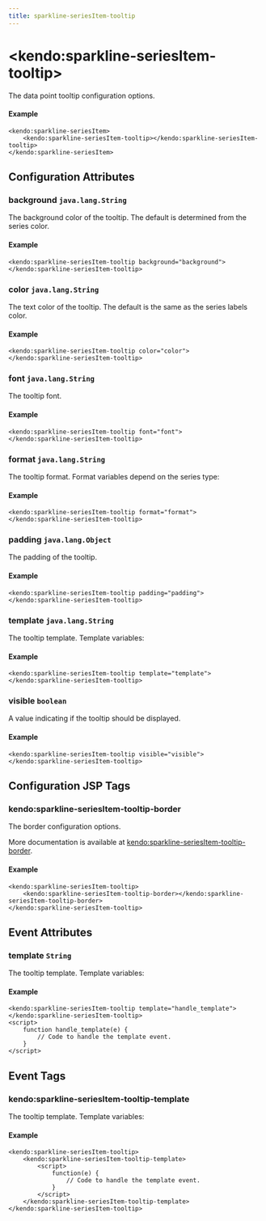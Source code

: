 ```yaml
---
title: sparkline-seriesItem-tooltip
---
```


# \<kendo:sparkline-seriesItem-tooltip\>

The data point tooltip configuration options.

#### Example
    <kendo:sparkline-seriesItem>
        <kendo:sparkline-seriesItem-tooltip></kendo:sparkline-seriesItem-tooltip>
    </kendo:sparkline-seriesItem>

## Configuration Attributes

### background `java.lang.String`

The background color of the tooltip. The default is determined from the series color.

#### Example
    <kendo:sparkline-seriesItem-tooltip background="background">
    </kendo:sparkline-seriesItem-tooltip>

### color `java.lang.String`

The text color of the tooltip. The default is the same as the series labels color.

#### Example
    <kendo:sparkline-seriesItem-tooltip color="color">
    </kendo:sparkline-seriesItem-tooltip>

### font `java.lang.String`

The tooltip font.

#### Example
    <kendo:sparkline-seriesItem-tooltip font="font">
    </kendo:sparkline-seriesItem-tooltip>

### format `java.lang.String`

The tooltip format. Format variables depend on the series type:

#### Example
    <kendo:sparkline-seriesItem-tooltip format="format">
    </kendo:sparkline-seriesItem-tooltip>

### padding `java.lang.Object`

The padding of the tooltip.

#### Example
    <kendo:sparkline-seriesItem-tooltip padding="padding">
    </kendo:sparkline-seriesItem-tooltip>

### template `java.lang.String`

The tooltip template.
Template variables:

#### Example
    <kendo:sparkline-seriesItem-tooltip template="template">
    </kendo:sparkline-seriesItem-tooltip>

### visible `boolean`

A value indicating if the tooltip should be displayed.

#### Example
    <kendo:sparkline-seriesItem-tooltip visible="visible">
    </kendo:sparkline-seriesItem-tooltip>


##  Configuration JSP Tags

### kendo:sparkline-seriesItem-tooltip-border

The border configuration options.

More documentation is available at [kendo:sparkline-seriesItem-tooltip-border](/api/wrappers/jsp/sparkline/seriesitem-tooltip-border).

#### Example

    <kendo:sparkline-seriesItem-tooltip>
        <kendo:sparkline-seriesItem-tooltip-border></kendo:sparkline-seriesItem-tooltip-border>
    </kendo:sparkline-seriesItem-tooltip>


## Event Attributes

### template `String`

The tooltip template.
Template variables:


#### Example
    <kendo:sparkline-seriesItem-tooltip template="handle_template">
    </kendo:sparkline-seriesItem-tooltip>
    <script>
        function handle_template(e) {
            // Code to handle the template event.
        }
    </script>

## Event Tags

### kendo:sparkline-seriesItem-tooltip-template

The tooltip template.
Template variables:


#### Example
    <kendo:sparkline-seriesItem-tooltip>
        <kendo:sparkline-seriesItem-tooltip-template>
            <script>
                function(e) {
                    // Code to handle the template event.
                }
            </script>
        </kendo:sparkline-seriesItem-tooltip-template>
    </kendo:sparkline-seriesItem-tooltip>

